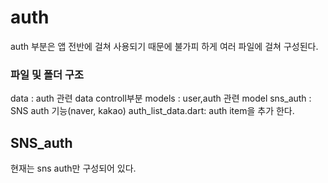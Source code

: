 # auth 
auth 부분은 앱 전반에 걸쳐 사용되기 때문에 불가피 하게 여러 파일에 걸쳐 구성된다. 

### 파일 및 폴더 구조
data   : auth 관련 data controll부분
models : user,auth 관련 model 
sns_auth : SNS auth 기능(naver, kakao)
auth_list_data.dart: auth item을 추가 한다. 

## SNS_auth
현재는 sns auth만 구성되어 있다.


